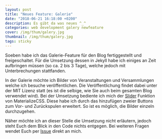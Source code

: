 ```yaml
---
layout: post
title: "Neues Feature: Galerie"
date: "2018-06-21 16:18:00 +0200"
description: Es gibt da was neues ^_^
categories: web development galery newfeature
cover: /img/thum/galery.jpg
thumbnail: /img/thum/galery.jpg
tags: sticky
---
```


Soeben habe ich das Galerie-Feature für den Blog fertiggestellt und freigeschaltet. Für die Umsetzung dessen in Jekyll habe ich einiges an Zeit aufbringen müssen (so ca. 2 bis 3 Tage), welche jedoch mit Unterbrechungen stattfanden.

In der Galerie möchte ich Bilder von Veranstaltungen und Versammlungen welche ich besuche veröffentlichen. Die Veröffentlichung findet dabei unter der MIT Lizenz statt (es ist die selbige, wie Sie auch beim gesamten Blog verwendet wird). Bei der Umsetzung bediente ich mich der [Slider](https://materializecss.com/media.html#slider) Funktion von MaterializeCSS. Diese habe ich durch das hinzufügen zweier Buttons zum Vor- und Zurückspulen erweitert. So ist es möglich, die Bilder einzeln durchzugehen.

Näher möchte ich an dieser Stelle die Umsetzung nicht erläutern, jedoch steht Euch dem Blick in den Code nichts entgegen. Bei weiteren Fragen wendet Euch per [Issue](https://github.com/elyday/elyday.github.io/issues) direkt an mich.
